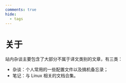 ```yaml
---
comments: true
hide:
  - tags
---
```


# 关于

站内杂谈主要包含了大部分不属于译文类别的文章，有三类：

- 杂谈：个人常用的一些配置文件以及搞机备忘录；
- 笔记：与 Linux 相关的文档合集。